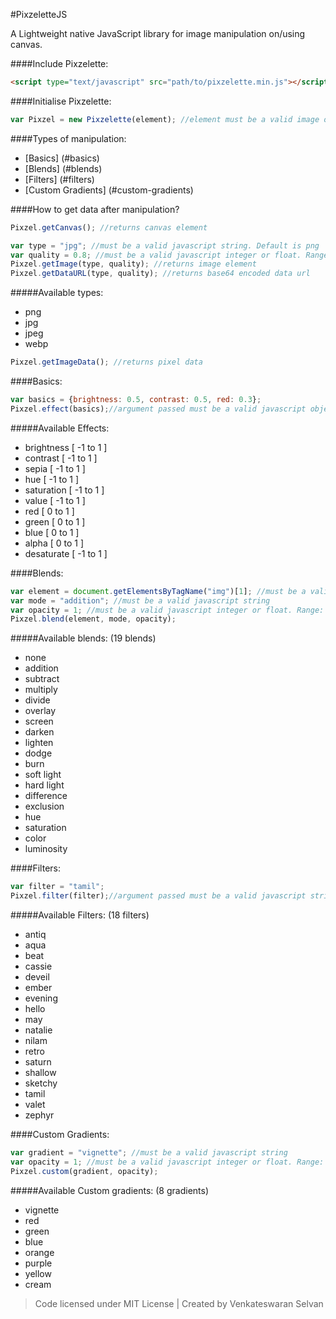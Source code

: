 #PixzeletteJS

A Lightweight native JavaScript library for image manipulation on/using canvas.

####Include Pixzelette:
```html
<script type="text/javascript" src="path/to/pixzelette.min.js"></script>
```
####Initialise Pixzelette:
```javascript
var Pixzel = new Pixzelette(element); //element must be a valid image or canvas
```
####Types of manipulation:
* [Basics] (#basics)
* [Blends] (#blends)
* [Filters] (#filters)
* [Custom Gradients] (#custom-gradients)

####How to get data after manipulation?
```javascript
Pixzel.getCanvas(); //returns canvas element
```
```javascript
var type = "jpg"; //must be a valid javascript string. Default is png
var quality = 0.8; //must be a valid javascript integer or float. Range: 0 to 1. Default is 1
Pixzel.getImage(type, quality); //returns image element
Pixzel.getDataURL(type, quality); //returns base64 encoded data url
```

#####Available types:
* png
* jpg
* jpeg
* webp

```javascript
Pixzel.getImageData(); //returns pixel data
```
####Basics:
```javascript
var basics = {brightness: 0.5, contrast: 0.5, red: 0.3};
Pixzel.effect(basics);//argument passed must be a valid javascript object
```
#####Available Effects:
* brightness [ -1 to 1 ]
* contrast [ -1 to 1 ]
* sepia [ -1 to 1 ]
* hue [ -1 to 1 ]
* saturation [ -1 to 1 ]
* value [ -1 to 1 ]
* red [ 0 to 1 ]
* green [ 0 to 1 ]
* blue [ 0 to 1 ]
* alpha [ 0 to 1 ]
* desaturate [ -1 to 1 ]

####Blends:
```javascript
var element = document.getElementsByTagName("img")[1]; //must be a valid image or canvas
var mode = "addition"; //must be a valid javascript string
var opacity = 1; //must be a valid javascript integer or float. Range: 0 to 1
Pixzel.blend(element, mode, opacity);
```
#####Available blends: (19 blends)
* none
* addition
* subtract
* multiply
* divide
* overlay
* screen
* darken
* lighten
* dodge
* burn
* soft light
* hard light
* difference
* exclusion
* hue
* saturation
* color
* luminosity

####Filters:
```javascript
var filter = "tamil";
Pixzel.filter(filter);//argument passed must be a valid javascript string
```
#####Available Filters: (18 filters)
* antiq
* aqua
* beat
* cassie
* deveil
* ember
* evening
* hello
* may
* natalie
* nilam
* retro
* saturn
* shallow
* sketchy
* tamil
* valet
* zephyr

####Custom Gradients:
```javascript
var gradient = "vignette"; //must be a valid javascript string
var opacity = 1; //must be a valid javascript integer or float. Range: 0 to 1
Pixzel.custom(gradient, opacity);
```
#####Available Custom gradients: (8 gradients)
* vignette
* red
* green
* blue
* orange
* purple
* yellow
* cream

>Code licensed under MIT License | Created by Venkateswaran Selvan
